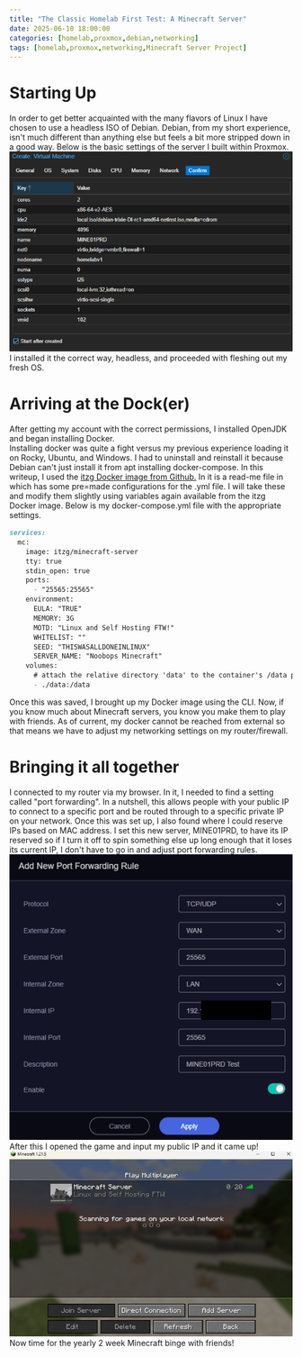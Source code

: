 ```yaml
---
title: "The Classic Homelab First Test: A Minecraft Server"
date: 2025-06-10 18:00:00 
categories: [homelab,proxmox,debian,networking]
tags: [homelab,proxmox,networking,Minecraft Server Project]
---
```


# Starting Up
In order to get better acquainted with the many flavors of Linux I have chosen to use a headless ISO of Debian. Debian, from my short experience, isn't much different than anything else but feels a bit more stripped down in a good way. Below is the basic settings of the server I built within Proxmox. 
![The server settings](assets/img/MinecraftProject/serversettings.png)  
I installed it the correct way, headless, and proceeded with fleshing out my fresh OS. 

# Arriving at the Dock(er)
After getting my account with the correct permissions, I installed OpenJDK and began installing Docker.  
Installing docker was quite a fight versus my previous experience loading it on Rocky, Ubuntu, and Windows. I had to uninstall and reinstall it because Debian can't just install it from apt installing docker-compose. In this writeup, I used the [itzg Docker image from Github.](https://github.com/itzg/docker-minecraft-server) In it is a read-me file in which has some pre=made configurations for the .yml file. I will take these and modify them slightly using variables again available from the itzg Docker image. Below is my docker-compose.yml file with the appropriate settings.  
```markdown
services:
  mc:
    image: itzg/minecraft-server
    tty: true
    stdin_open: true
    ports:
      - "25565:25565"
    environment:
      EULA: "TRUE"
      MEMORY: 3G
      MOTD: "Linux and Self Hosting FTW!"
      WHITELIST: ""
      SEED: "THISWASALLDONEINLINUX"
      SERVER_NAME: "Noobops Minecraft"
    volumes:
      # attach the relative directory 'data' to the container's /data path
      - ./data:/data
```
Once this was saved, I brought up my Docker image using the CLI. Now, if you know much about Minecraft servers, you know you make them to play with friends. As of current, my docker cannot be reached from external so that means we have to adjust my networking settings on my router/firewall. 

# Bringing it all together
I connected to my router via my browser. In it, I needed to find a setting called "port forwarding". In a nutshell, this allows people with your public IP to connect to a specific port and be routed through to a specific private IP on your network. Once this was set up, I also found where I could reserve IPs based on MAC address. I set this new server, MINE01PRD, to have its IP reserved so if I turn it off to spin something else up long enough that it loses its current IP, I don't have to go in and adjust port forwarding rules.  
![Port forwarding rule](assets/img/MinecraftProject/PortForewarding.PNG)  
After this I opened the game and input my public IP and it came up!  
![Minecraft works!](assets/img/MinecraftProject/minecraftup.png)   
Now time for the yearly 2 week Minecraft binge with friends!


<script src="https://giscus.app/client.js"
        data-repo="hamsammich00/hamsammich00.github.io"
        data-repo-id="R_kgDOOllQ8w"
        data-category="General"
        data-category-id="DIC_kwDOOllQ884CrWhh"
        data-mapping="pathname"
        data-strict="0"
        data-reactions-enabled="1"
        data-emit-metadata="0"
        data-input-position="bottom"
        data-theme="preferred_color_scheme"
        data-lang="en"
        crossorigin="anonymous"
        async>
</script>
